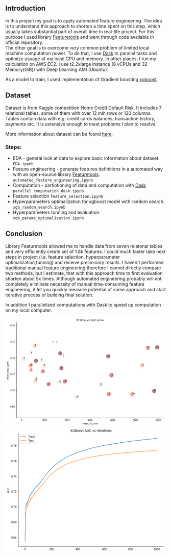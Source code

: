 ## Introduction

In this project my goal is to apply automated feature engineering. The idea is to understand this approach to shorten a time spent on this step, which usually takes substantial part of overall time in real-life project. For this purpose I used library [Featuretools](https://www.featuretools.com/) and went through code available in official repository.      
The other goal is to overcome very common problem of limited local machine computation power. To do that, I use [Dask](http://dask.pydata.org/en/latest/docs.html) to parallel tasks and optimize usuage of my local CPU and memory. In other places, I run my calculation on AWS EC2. I use t2.2xlarge instance (8 vCPUs and 32 Memory(GiB)) with Deep Learning AMI (Ubuntu). 

As a model to train, I used implementation of Gradient boosting [xgboost](https://xgboost.readthedocs.io/en/latest/index.html).

## Dataset
Dataset is from Kaggle competition Home Credit Default Risk. 
It includes 7 relational tables, some of them with over 13 mln rows or 120 columns. Tables contain data with e.g. credit cards balances, transaction history, payments etc. It is extensive enough to meet problems I plan to resolve.

More information about dataset can be found [here](https://www.kaggle.com/c/home-credit-default-risk). 

### Steps:
- EDA - general look at data to explore basic information about dataset. `EDA.ipynb`
- Feature engineering - generate features definitions in a automated way with an open-source library [Featuretools](https://www.featuretools.com/). `automated_feature_engineering.ipynb`
- Computation - partiotioning of data and computation with [Dask](http://dask.pydata.org/en/latest/docs.html) `parallel_computation_dask.ipynb`
- Feature selection `feature_selection.ipynb`
- Hyperparameters optimalization for xgboost model with random search. `xgb_random_search.ipynb`
- Hyperparameters tunning and evaluation. `xqb_params_optimalization.ipynb`

## Conclusion

Library Featuretools allowed me to handle data from seven relatonal tables and very efficiently create set of 1.8k features. I could much faster take next steps in project (i.e. feature selection, hyperparameter optimalization,tunning) and receive preliminary results.
I haven't performed traditional manual feature engineering therefore I cannot directly compare two methods, but I estimate, that with this approach time to first evaluation shorten about 5x times. Although automated engineering probably will not completely eliminate necessity of manual time-consuming feature engineering, it let you quickly measure potential of some approach and start iterative process of building final solution.

In addition I parallelized computations with Dask to speed up computation on my local computer.




<img src="/images/fit_time_test_score.png" width="550">

<img src="/images/auc.png" width="550">
